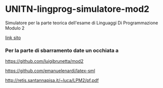 # UNITN-lingprog-simulatore-mod2
Simulatore per la parte teorica dell'esame di Linguaggi Di Programmazione Modulo 2

[link sito](https://pater999.github.io/UNITN-lingprog-simulatore-mod2/index.html)

### Per la parte di sbarramento date un occhiata a
https://github.com/luigibrunetta/mod2

https://github.com/emanuelenardi/latex-sml

http://retis.santannapisa.it/~luca/LPM2/pf.pdf



